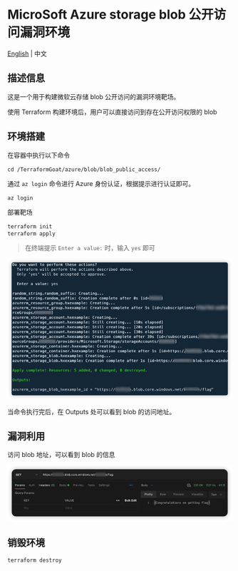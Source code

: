 # MicroSoft Azure storage blob 公开访问漏洞环境

[English](./README.md) | 中文

## 描述信息

这是一个用于构建微软云存储 blob 公开访问的漏洞环境靶场。

使用 Terraform 构建环境后，用户可以直接访问到存在公开访问权限的 blob

## 环境搭建

在容器中执行以下命令

```shell
cd /TerraformGoat/azure/blob/blob_public_access/
```

通过 `az login` 命令进行 Azure 身份认证，根据提示进行认证即可。

```shell
az login
```

部署靶场

```shell
terraform init
terraform apply
```

> 在终端提示 `Enter a value:` 时，输入 `yes` 即可

![image](../../../images/1650953021.png)

当命令执行完后，在 Outputs 处可以看到 blob 的访问地址。

## 漏洞利用

访问 blob 地址，可以看到 blob 的信息

![image](../../../images/1650953175.png)

## 销毁环境

```shell
terraform destroy
```
